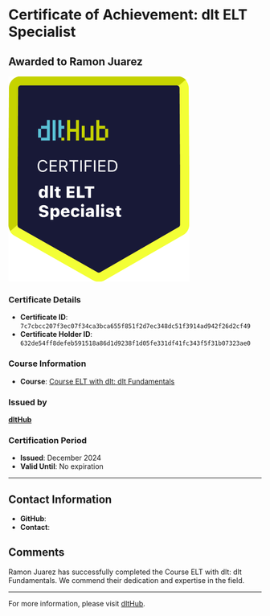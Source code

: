 
# Certificate of Achievement: dlt ELT Specialist

## Awarded to **Ramon Juarez**

![Course Image](../badges/dlt_ELT_specialist.png)

### Certificate Details
- **Certificate ID**: `7c7cbcc207f3ec07f34ca3bca655f851f2d7ec348dc51f3914ad942f26d2cf49`
- **Certificate Holder ID**: `632de54ff8defeb591518a86d1d9238f1d05fe331df41fc343f5f31b07323ae0`

### Course Information
- **Course**: [Course ELT with dlt: dlt Fundamentals](https://github.com/dlt-hub/dlthub-education/tree/main/courses/dlt_fundamentals_dec_2024)

### Issued by
[**dltHub**](https://dlthub.com/) 

### Certification Period
- **Issued**: December 2024
- **Valid Until**: No expiration

---

## Contact Information
- **GitHub**: 
- **Contact**: 

## Comments
Ramon Juarez has successfully completed the Course ELT with dlt: dlt Fundamentals. We commend their dedication and expertise in the field.

---

For more information, please visit [dltHub](https://dlthub.com/).
    